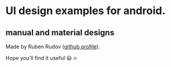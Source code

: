 # UI design examples for android.
## manual and material designs

Made by Ruben Rudov ([github profile](https://github.com/rubenrudov)).

Hope you'll find it useful :smiley: :fire:
